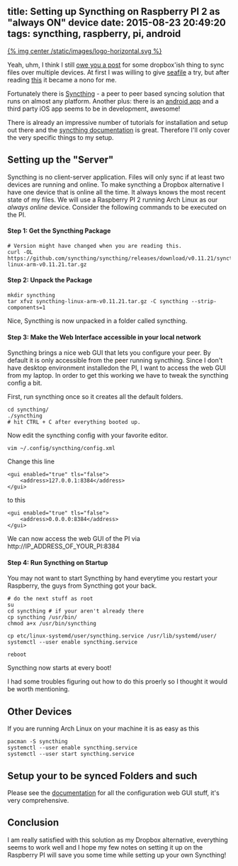 title: Setting up Syncthing on Raspberry PI 2 as "always ON" device
date: 2015-08-23 20:49:20
tags: syncthing, raspberry, pi, android
---

[{% img center /static/images/logo-horizontal.svg %}]({{root_url}}static/images/logo-horizontal.svg)

Yeah, uhm, I think I still [owe you a post](/2014/02/07/keep-your-data-at-home/) for some dropbox'ish thing to sync files over multiple devices.
At first I was willing to give [seafile](http://seafile.com) a try, but after reading [this](https://github.com/haiwen/seafile/issues/587) it became a nono for me.

Fortunately there is [Syncthing](http://syncthing.net) - a peer to peer based syncing solution that runs on almost any platform.
Another plus: there is an [android app](https://github.com/syncthing/syncthing-android) and a third party iOS app seems to be in development, awesome!

There is already an impressive number of tutorials for installation and setup out there and the [syncthing documentation](http://docs.syncthing.net/) is great. Therefore I'll only cover the very specific things to my setup.

## Setting up the "Server"

Syncthing is no client-server application.
Files will only sync if at least two devices are running and online. To make syncthing a Dropbox alternative I have one device that is online all the time. It always knows the most recent state of my files.
We will use a Raspberry PI 2 running Arch Linux as our *always online* device.
Consider the following commands to be executed on the PI.

#### Step 1: Get the Syncthing Package

    # Version might have changed when you are reading this.
    curl -OL https://github.com/syncthing/syncthing/releases/download/v0.11.21/syncthing-linux-arm-v0.11.21.tar.gz

#### Step 2: Unpack the Package

    mkdir syncthing
    tar xfvz syncthing-linux-arm-v0.11.21.tar.gz -C syncthing --strip-components=1

Nice, Syncthing is now unpacked in a folder called syncthing.

#### Step 3: Make the Web Interface accessible in your local network

Syncthing brings a nice web GUI that lets you configure your peer. By default it is only accessible from the peer running syncthing.
Since I don't have desktop environment installedon the PI, I want to access the web GUI from my laptop.
In order to get this working we have to tweak the syncthing config a bit.

First, run syncthing once so it creates all the default folders.

    cd syncthing/
    ./syncthing
    # hit CTRL + C after everything booted up.

Now edit the syncthing config with your favorite editor.

    vim ~/.config/syncthing/config.xml

Change this line

    <gui enabled="true" tls="false">
        <address>127.0.0.1:8384</address>
    </gui>

to this

    <gui enabled="true" tls="false">
        <address>0.0.0.0:8384</address>
    </gui>

We can now access the web GUI of the PI via http://IP_ADDRESS_OF_YOUR_PI:8384


#### Step 4: Run Syncthing on Startup

You may not want to start Syncthing by hand everytime you restart your Raspberry, the guys from Syncthing got your back.

    # do the next stuff as root
    su
    cd syncthing # if your aren't already there
    cp syncthing /usr/bin/
    chmod a+x /usr/bin/syncthing

    cp etc/linux-systemd/user/syncthing.service /usr/lib/systemd/user/
    systemctl --user enable syncthing.service

    reboot

Syncthing now starts at every boot!

I had some troubles figuring out how to do this proerly so I thought it would be worth mentioning.


## Other Devices

If you are running Arch Linux on your machine it is as easy as this

    pacman -S syncthing
    systemctl --user enable syncthing.service
    systemctl --user start syncthing.service

## Setup your to be synced Folders and such

Please see the [documentation](http://docs.syncthing.net/intro/getting-started.html) for all the configuration web GUI stuff, it's very comprehensive.

## Conclusion

I am really satisfied with this solution as my Dropbox alternative, everything seems to work well and I hope my
few notes on setting it up on the Raspberry PI will save you some time while setting up your own Syncthing!

